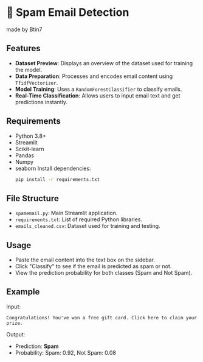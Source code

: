 # 📧 Spam Email Detection
made by Btin7

## Features
- **Dataset Preview**: Displays an overview of the dataset used for training the model.
- **Data Preparation**: Processes and encodes email content using `TfidfVectorizer`.
- **Model Training**: Uses a `RandomForestClassifier` to classify emails.
- **Real-Time Classification**: Allows users to input email text and get predictions instantly.



## Requirements
- Python 3.8+
- Streamlit
- Scikit-learn
- Pandas
- Numpy
- seaborn
Install dependencies:
   ```bash
   pip install -r requirements.txt
   ```

## File Structure
- `spamemail.py`: Main Streamlit application.
- `requirements.txt`: List of required Python libraries.
- `emails_cleaned.csv`: Dataset used for training and testing.

## Usage
- Paste the email content into the text box on the sidebar.
- Click "Classify" to see if the email is predicted as spam or not.
- View the prediction probability for both classes (Spam and Not Spam).

## Example
Input:
```
Congratulations! You've won a free gift card. Click here to claim your prize.
```
Output:
- Prediction: **Spam**
- Probability: Spam: 0.92, Not Spam: 0.08



